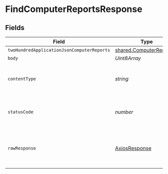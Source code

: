 # FindComputerReportsResponse


## Fields

| Field                                                                     | Type                                                                      | Required                                                                  | Description                                                               |
| ------------------------------------------------------------------------- | ------------------------------------------------------------------------- | ------------------------------------------------------------------------- | ------------------------------------------------------------------------- |
| `twoHundredApplicationJsonComputerReports`                                | [shared.ComputerReports](../../../sdk/models/shared/computerreports.md)[] | :heavy_minus_sign:                                                        | OK                                                                        |
| `body`                                                                    | *Uint8Array*                                                              | :heavy_minus_sign:                                                        | N/A                                                                       |
| `contentType`                                                             | *string*                                                                  | :heavy_check_mark:                                                        | HTTP response content type for this operation                             |
| `statusCode`                                                              | *number*                                                                  | :heavy_check_mark:                                                        | HTTP response status code for this operation                              |
| `rawResponse`                                                             | [AxiosResponse](https://axios-http.com/docs/res_schema)                   | :heavy_minus_sign:                                                        | Raw HTTP response; suitable for custom response parsing                   |